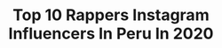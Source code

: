 ---
title: Top 10 Rappers Instagram Influencers In Peru In 2020
description: >-
  Find top rappers Instagram influencers in Peru in 2020. Most popular hashtags: #rap #trap #hiphop #freestyle.
platform: Instagram
profiles:
  - username: "anne.r01"
    fullname: >-
      Annie 🍓
    location: "Peru"
    followers: 12730
    engagement: 992
    commentsToLikes: 0.019170
    avatar: "https://scontent-ams4-1.cdninstagram.com/v/t51.2885-19/s320x320/90089638_848705192221027_1492792797999136768_n.jpg?_nc_ht=scontent-ams4-1.cdninstagram.com&_nc_ohc=o7yVUjVmwVQAX8CkQqu&oh=156afec9728255a8aa4f88a10b894808&oe=5EBAF995"
    verified: false
    hashtags: ""
  - username: "efrain_aranda_"
    fullname: >-
      EPA
    location: "Peru"
    followers: 22942
    engagement: 1071
    commentsToLikes: 0.018675
    avatar: "https://scontent-lht6-1.cdninstagram.com/v/t51.2885-19/s320x320/80547200_631981824215451_112367885040484352_n.jpg?_nc_ht=scontent-lht6-1.cdninstagram.com&_nc_ohc=eBYjmuHl4cwAX-MmNBV&oh=1e45398b8598f1735bd092dc5b4ebcfe&oe=5EB98C2B"
    verified: false
    hashtags: "#gallo, #wos, #hiphop, #respect"
  - username: "calero_smr"
    fullname: >-
      C A L E R O
    location: "Peru"
    followers: 10348
    engagement: 748
    commentsToLikes: 0.010909
    avatar: "https://scontent-ams4-1.cdninstagram.com/v/t51.2885-19/s320x320/75164045_797123574072800_7803110868434026496_n.jpg?_nc_ht=scontent-ams4-1.cdninstagram.com&_nc_ohc=HkzDZasP7XQAX_Ufltw&oh=b510c941ae8003088e2db6f69fccca32&oe=5EB26560"
    verified: false
    hashtags: "#per, #rap"
  - username: "jotabenz92"
    fullname: >-
      Jota Benz
    location: "Peru"
    followers: 703778
    engagement: 352
    commentsToLikes: 0.023947
    avatar: "https://scontent-lhr8-1.cdninstagram.com/v/t51.2885-19/s320x320/81562593_3912526655439481_2613641681567744000_n.jpg?_nc_ht=scontent-lhr8-1.cdninstagram.com&_nc_ohc=3Gy-s76ONbEAX9G41wq&oh=2ff5a18c3330428322533f498361cd3f&oe=5EBB3D3D"
    verified: true
    hashtags: "#life, #soundcloud, #rapapam, #repost"
  - username: "jpoficial10"
    fullname: >-
      Jhey Pi | Cantante
    location: "Peru"
    followers: 120022
    engagement: 139
    commentsToLikes: 0.101450
    avatar: "https://scontent-lhr8-1.cdninstagram.com/v/t51.2885-19/s320x320/91409049_794278194432354_2190962920492367872_n.jpg?_nc_ht=scontent-lhr8-1.cdninstagram.com&_nc_ohc=RbwTHI7IfuwAX-IAtxr&oh=a849904a9c51fd650233dc309e5e61dd&oe=5EBAC469"
    verified: true
    hashtags: "#latinmusic, #nacho, #tiktok, #comedia"
  - username: "rapperschool_oficial"
    fullname: >-
      Rapper School Peru
    location: "Peru"
    followers: 54846
    engagement: 151
    commentsToLikes: 0.016557
    avatar: "https://scontent-ams4-1.cdninstagram.com/v/t51.2885-19/s320x320/28764434_238679786703210_4911167649821491200_n.jpg?_nc_ht=scontent-ams4-1.cdninstagram.com&_nc_ohc=AxKoBzYm0qwAX9wCQfZ&oh=27ab29b472c2570ea5fad9c95973e5ec&oe=5EAF2FE9"
    verified: false
    hashtags: "#rapperschool, #rs, #rapundergroundprofesional, #rapperschool"
  - username: "nerolvigi_inkasmob"
    fullname: >-
      NeroLvigi MGV
    location: "Peru"
    followers: 9121
    engagement: 431
    commentsToLikes: 0.043380
    avatar: "https://scontent-bos3-1.cdninstagram.com/v/t51.2885-19/s320x320/80120604_1024898314552175_542393136136060928_n.jpg?_nc_ht=scontent-bos3-1.cdninstagram.com&_nc_ohc=P3UwHVXUm3kAX-k-uBH&oh=6c8ffe7f395f09b45beb21ef9da71fce&oe=5EB72500"
    verified: false
    hashtags: "#lavictoria, #gang, #rapperuano, #raplatino"
  - username: "sangreinca"
    fullname: >-
      SANGRE INCA
    location: "Peru"
    followers: 20577
    engagement: 201
    commentsToLikes: 0.014076
    avatar: "https://scontent-ams4-1.cdninstagram.com/v/t51.2885-19/s320x320/73243602_511527676246925_2853903844323098624_n.jpg?_nc_ht=scontent-ams4-1.cdninstagram.com&_nc_ohc=48G9KI2cxB0AX89-1NV&oh=89b14ffcac43dd8195a3701d49421b7c&oe=5EA8B00A"
    verified: false
    hashtags: ""
---